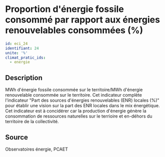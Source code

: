 # Proportion d'énergie fossile consommé par rapport aux énergies renouvelables consommées (%)
```yaml
id: eci_24
identifiant: 24
unite: '%'
climat_pratic_ids:
  - energie
```
## Description
MWh d'énergie fossile consommée sur le territoire/MWh d'énergie renouvelable consommée sur le territoire.
Cet indicateur complète l'indicateur "Part des sources d'énergies renouvelables (ENR) locales (%)" pour établir une vision sur la part des ENR locales dans le mix énergétique.
Cet indicateur est à concidérer car la production d'énergie génère la consommation de ressources naturelles sur le terrioire et en-déhors du territoire de la collectivité.

## Source
Observatoires énergie, PCAET

